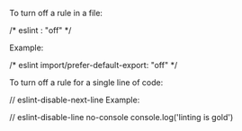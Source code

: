 To turn off a rule in a file:

  /* eslint <rule name>: "off" */

Example:

  /* eslint import/prefer-default-export: "off" */


To turn off a rule for a single line of code:

  // eslint-disable-next-line <rule name>
Example:

  // eslint-disable-line no-console
  console.log('linting is gold')
